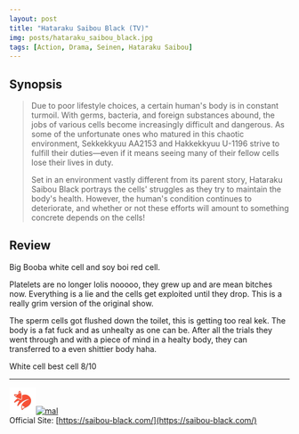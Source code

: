 ```yaml
---
layout: post
title: "Hataraku Saibou Black (TV)"
img: posts/hataraku_saibou_black.jpg 
tags: [Action, Drama, Seinen, Hataraku Saibou]
---
```


## Synopsis
>Due to poor lifestyle choices, a certain human's body is in constant turmoil. With germs, bacteria, and foreign substances abound, the jobs of various cells become increasingly difficult and dangerous. As some of the unfortunate ones who matured in this chaotic environment, Sekkekkyuu AA2153 and Hakkekkyuu U-1196 strive to fulfill their duties—even if it means seeing many of their fellow cells lose their lives in duty.
>
>Set in an environment vastly different from its parent story, Hataraku Saibou Black portrays the cells' struggles as they try to maintain the body's health. However, the human's condition continues to deteriorate, and whether or not these efforts will amount to something concrete depends on the cells!

## Review
Big Booba white cell and soy boi red cell.

Platelets are no longer lolis nooooo, they grew up and are mean bitches now. Everything is a lie and the cells get exploited until they drop. This is a really grim version of the original show.

The sperm cells got flushed down the toilet, this is getting too real kek. The body is a fat fuck and as unhealty as one can be. After all the trials they went through and with a piece of mind in a healty body, they can transferred to a even shittier body haha.
   
White cell best cell 8/10

---

[![kitsu](..\assets\img\kitsu.png)](https://kitsu.io/anime/hataraku-saibou-black-tv)[![mal](..\assets\img\mal.ico)](https://myanimelist.net/anime/41694/Hataraku_Saibou_Black_TV)  
Official Site: [https://saibou-black.com/](https://saibou-black.com/)